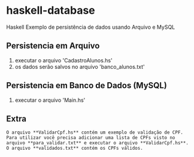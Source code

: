 # haskell-database
Haskell Exemplo de persistência de dados usando Arquivo e MySQL

## Persistencia em Arquivo
1. executar o arquivo 'CadastroAlunos.hs'
2. os dados serão salvos no arquivo 'banco_alunos.txt'

## Persistencia em Banco de Dados (MySQL)
1. executar o arquivo 'Main.hs'

## Extra
```
O arquivo **ValidarCpf.hs** contém um exemplo de validação de CPF.
Para utilizar você precisa adicionar uma lista de CPFs visto no arquivo **para_validar.txt** e executar o arquivo **ValidarCpf.hs**.
O arquivo **validados.txt** contém os CPFs válidos.
```